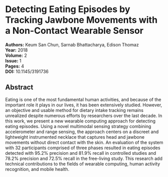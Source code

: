 # Detecting Eating Episodes by Tracking Jawbone Movements with a Non-Contact Wearable Sensor

**Authors:** Keum San Chun, Sarnab Bhattacharya, Edison Thomaz  
**Year:** 2018  
**Volume:** 2  
**Issue:** 1  
**Pages:** 4  
**DOI:** 10.1145/3191736  

## Abstract
Eating is one of the most fundamental human activities, and because of the important role it plays in our lives, it has been extensively studied. However, an objective and usable method for dietary intake tracking remains unrealized despite numerous efforts by researchers over the last decade. In this work, we present a new wearable computing approach for detecting eating episodes. Using a novel multimodal sensing strategy combining accelerometer and range sensing, the approach centers on a discreet and lightweight instrumented necklace that captures head and jawbone movements without direct contact with the skin. An evaluation of the system with 32 participants comprised of three phases resulted in eating episodes detected with 95.2% precision and 81.9% recall in controlled studies and 78.2% precision and 72.5% recall in the free-living study. This research add technical contributions to the fields of wearable computing, human activity recognition, and mobile health.


